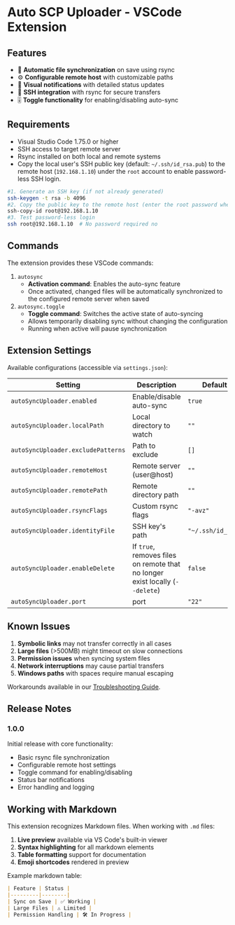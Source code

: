 # Auto SCP Uploader - VSCode Extension

## Features

- 🚀 **Automatic file synchronization** on save using rsync
- ⚙️ **Configurable remote host** with customizable paths
- 🔔 **Visual notifications** with detailed status updates
- 🔌 **SSH integration** with rsync for secure transfers
- 🎚️ **Toggle functionality** for enabling/disabling auto-sync

## Requirements

- Visual Studio Code 1.75.0 or higher
- SSH access to target remote server
- Rsync installed on both local and remote systems
- Copy the local user's SSH public key (default: `~/.ssh/id_rsa.pub`) to the remote host (`192.168.1.10`) under the `root` account to enable password-less SSH login.
```bash
#1. Generate an SSH key (if not already generated)
ssh-keygen -t rsa -b 4096
#2. Copy the public key to the remote host (enter the root password when prompted)
ssh-copy-id root@192.168.1.10
#3. Test password-less login
ssh root@192.168.1.10  # No password required no
```
## Commands
The extension provides these VSCode commands:
1. `autosync`
   - **Activation command**: Enables the auto-sync feature
   - Once activated, changed files will be automatically synchronized to the configured remote server when saved
2. `autosync.toggle`
   - **Toggle command**: Switches the active state of auto-syncing
   - Allows temporarily disabling sync without changing the configuration
   - Running when active will pause synchronization

## Extension Settings

Available configurations (accessible via `settings.json`):

| Setting | Description | Default |
|---------|-------------|---------|
| `autoSyncUploader.enabled` | Enable/disable auto-sync | `true` |
| `autoSyncUploader.localPath` | Local directory to watch | `""` |
| `autoSyncUploader.excludePatterns` | Path to exclude | `[]` |
| `autoSyncUploader.remoteHost` | Remote server (user@host) | `""` |
| `autoSyncUploader.remotePath` | Remote directory path | `""` |
| `autoSyncUploader.rsyncFlags` | Custom rsync flags | `"-avz"` |
| `autoSyncUploader.identityFile` | SSH key's path | `"~/.ssh/id_rsa"` |
| `autoSyncUploader.enableDelete` | If `true`, removes files on remote that no longer exist locally (`--delete`) | `false`       |
| `autoSyncUploader.port` | port | `"22"` |

## Known Issues

1. **Symbolic links** may not transfer correctly in all cases
2. **Large files** (>500MB) might timeout on slow connections
3. **Permission issues** when syncing system files
4. **Network interruptions** may cause partial transfers
5. **Windows paths** with spaces require manual escaping

Workarounds available in our [Troubleshooting Guide](#known-issues).

## Release Notes

### 1.0.0

Initial release with core functionality:

- Basic rsync file synchronization
- Configurable remote host settings
- Toggle command for enabling/disabling
- Status bar notifications
- Error handling and logging

## Working with Markdown

This extension recognizes Markdown files. When working with `.md` files:

1. **Live preview** available via VS Code's built-in viewer
2. **Syntax highlighting** for all markdown elements
3. **Table formatting** support for documentation
4. **Emoji shortcodes** rendered in preview

Example markdown table:

```markdown
| Feature | Status |
|---------|--------|
| Sync on Save | ✅ Working |
| Large Files | ⚠️ Limited |
| Permission Handling | 🛠️ In Progress |
